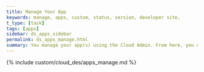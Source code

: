 ```yaml
---
title: Manage Your App
keywords: manage, apps, custom, status, version, developer site,
t_type: [task]
tags: [apps]
sidebar: ds_apps_sidebar
permalink: ds_apps_manage.html
summary: You manage your app(s) using the Cloud Admin. From here, you can do a number of different things like access your development site, install the app to your development site, release the app to a plan, and upload new versions.
---
```

{% include custom/cloud_des/apps_manage.md %}
